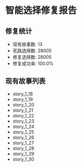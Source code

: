 # 智能选择修复报告

## 修复统计
- 现有故事数: 13
- 死路选择数: 28005
- 修复选择数: 28005
- 修复成功率: 100.0%

## 现有故事列表
- story_1_18
- story_1_19
- story_1_20
- story_1_21
- story_1_22
- story_1_23
- story_1_24
- story_1_25
- story_1_26
- story_1_27
- story_1_28
- story_1_29
- story_1_30
